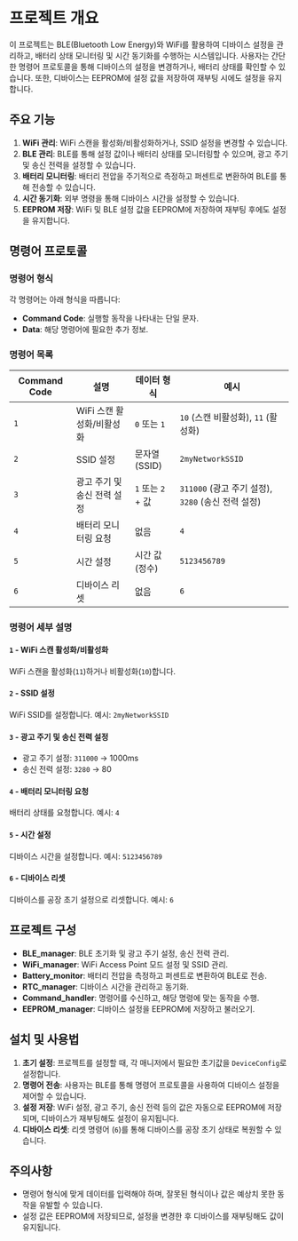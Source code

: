 # 프로젝트 개요

이 프로젝트는 BLE(Bluetooth Low Energy)와 WiFi를 활용하여 디바이스 설정을 관리하고, 배터리 상태 모니터링 및 시간 동기화를 수행하는 시스템입니다. 사용자는 간단한 명령어 프로토콜을 통해 디바이스의 설정을 변경하거나, 배터리 상태를 확인할 수 있습니다. 또한, 디바이스는 EEPROM에 설정 값을 저장하여 재부팅 시에도 설정을 유지합니다.

## 주요 기능

1. **WiFi 관리**: WiFi 스캔을 활성화/비활성화하거나, SSID 설정을 변경할 수 있습니다.
2. **BLE 관리**: BLE를 통해 설정 값이나 배터리 상태를 모니터링할 수 있으며, 광고 주기 및 송신 전력을 설정할 수 있습니다.
3. **배터리 모니터링**: 배터리 전압을 주기적으로 측정하고 퍼센트로 변환하여 BLE를 통해 전송할 수 있습니다.
4. **시간 동기화**: 외부 명령을 통해 디바이스 시간을 설정할 수 있습니다.
5. **EEPROM 저장**: WiFi 및 BLE 설정 값을 EEPROM에 저장하여 재부팅 후에도 설정을 유지합니다.

## 명령어 프로토콜

### 명령어 형식

각 명령어는 아래 형식을 따릅니다:

- **Command Code**: 실행할 동작을 나타내는 단일 문자.
- **Data**: 해당 명령어에 필요한 추가 정보.

### 명령어 목록

| Command Code | 설명                             | 데이터 형식             | 예시                      |
|--------------|----------------------------------|-------------------------|---------------------------|
| `1`          | WiFi 스캔 활성화/비활성화          | `0` 또는 `1`            | `10` (스캔 비활성화), `11` (활성화) |
| `2`          | SSID 설정                        | 문자열(SSID)            | `2myNetworkSSID`           |
| `3`          | 광고 주기 및 송신 전력 설정         | `1` 또는 `2` + 값       | `311000` (광고 주기 설정), `3280` (송신 전력 설정) |
| `4`          | 배터리 모니터링 요청              | 없음                    | `4`                        |
| `5`          | 시간 설정                        | 시간 값(정수)            | `5123456789`               |
| `6`          | 디바이스 리셋                    | 없음                    | `6`                        |

### 명령어 세부 설명

#### `1` - WiFi 스캔 활성화/비활성화
WiFi 스캔을 활성화(`11`)하거나 비활성화(`10`)합니다.

#### `2` - SSID 설정
WiFi SSID를 설정합니다. 예시: `2myNetworkSSID`

#### `3` - 광고 주기 및 송신 전력 설정
- 광고 주기 설정: `311000` → 1000ms
- 송신 전력 설정: `3280` → 80

#### `4` - 배터리 모니터링 요청
배터리 상태를 요청합니다. 예시: `4`

#### `5` - 시간 설정
디바이스 시간을 설정합니다. 예시: `5123456789`

#### `6` - 디바이스 리셋
디바이스를 공장 초기 설정으로 리셋합니다. 예시: `6`

## 프로젝트 구성

- **BLE_manager**: BLE 초기화 및 광고 주기 설정, 송신 전력 관리.
- **WiFi_manager**: WiFi Access Point 모드 설정 및 SSID 관리.
- **Battery_monitor**: 배터리 전압을 측정하고 퍼센트로 변환하여 BLE로 전송.
- **RTC_manager**: 디바이스 시간을 관리하고 동기화.
- **Command_handler**: 명령어를 수신하고, 해당 명령에 맞는 동작을 수행.
- **EEPROM_manager**: 디바이스 설정을 EEPROM에 저장하고 불러오기.

## 설치 및 사용법

1. **초기 설정**: 프로젝트를 설정할 때, 각 매니저에서 필요한 초기값을 `DeviceConfig`로 설정합니다.
2. **명령어 전송**: 사용자는 BLE를 통해 명령어 프로토콜을 사용하여 디바이스 설정을 제어할 수 있습니다.
3. **설정 저장**: WiFi 설정, 광고 주기, 송신 전력 등의 값은 자동으로 EEPROM에 저장되며, 디바이스가 재부팅해도 설정이 유지됩니다.
4. **디바이스 리셋**: 리셋 명령어 (`6`)를 통해 디바이스를 공장 초기 상태로 복원할 수 있습니다.

## 주의사항

- 명령어 형식에 맞게 데이터를 입력해야 하며, 잘못된 형식이나 값은 예상치 못한 동작을 유발할 수 있습니다.
- 설정 값은 EEPROM에 저장되므로, 설정을 변경한 후 디바이스를 재부팅해도 값이 유지됩니다.
